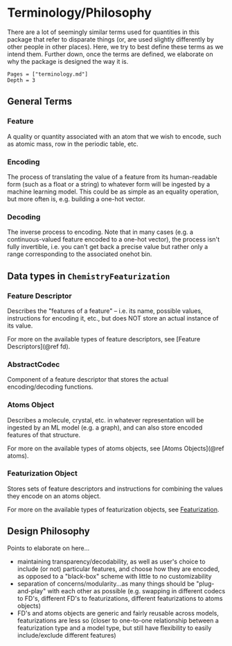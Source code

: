 # Terminology/Philosophy

There are a lot of seemingly similar terms used for quantities in this package that refer to disparate things (or, are used slightly differently by other people in other places). Here, we try to best define these terms as we intend them. Further down, once the terms are defined, we elaborate on why the package is designed the way it is.

```@contents
Pages = ["terminology.md"]
Depth = 3
```

## General Terms

### Feature

A quality or quantity associated with an atom that we wish to encode, such as atomic mass, row in the periodic table, etc.

### Encoding

The process of translating the value of a feature from its human-readable form (such as a float or a string) to whatever form will be ingested by a machine learning model. This could be as simple as an equality operation, but more often is, e.g. building a one-hot vector.

### Decoding

The inverse process to encoding. Note that in many cases (e.g. a continuous-valued feature encoded to a one-hot vector), the process isn't fully invertible, i.e. you can't get back a precise value but rather only a range corresponding to the associated onehot bin.

## Data types in `ChemistryFeaturization`

### Feature Descriptor

Describes the "features of a feature" – i.e. its name, possible values, instructions for encoding it, etc., but does NOT store an actual instance of its value.

For more on the available types of feature descriptors, see [Feature Descriptors](@ref fd).

### AbstractCodec

Component of a feature descriptor that stores the actual encoding/decoding functions. 

### Atoms Object

Describes a molecule, crystal, etc. in whatever representation will be ingested by an ML model (e.g. a graph), and can also store encoded features of that structure. 

For more on the available types of atoms objects, see [Atoms Objects](@ref atoms).

### Featurization Object

Stores sets of feature descriptors and instructions for combining the values they encode on an atoms object.

For more on the available types of featurization objects, see [Featurization](@ref).

## Design Philosophy

Points to elaborate on here...

* maintaining transparency/decodability, as well as user's choice to include (or not) particular features, and choose how they are encoded, as opposed to a "black-box" scheme with little to no customizability
* separation of concerns/modularity...as many things should be "plug-and-play" with each other as possible (e.g. swapping in different codecs to FD's, different FD's to featurizations, different featurizations to atoms objects)
* FD's and atoms objects are generic and fairly reusable across models, featurizations are less so (closer to one-to-one relationship between a featurization type and a model type, but still have flexibility to easily include/exclude different features)
